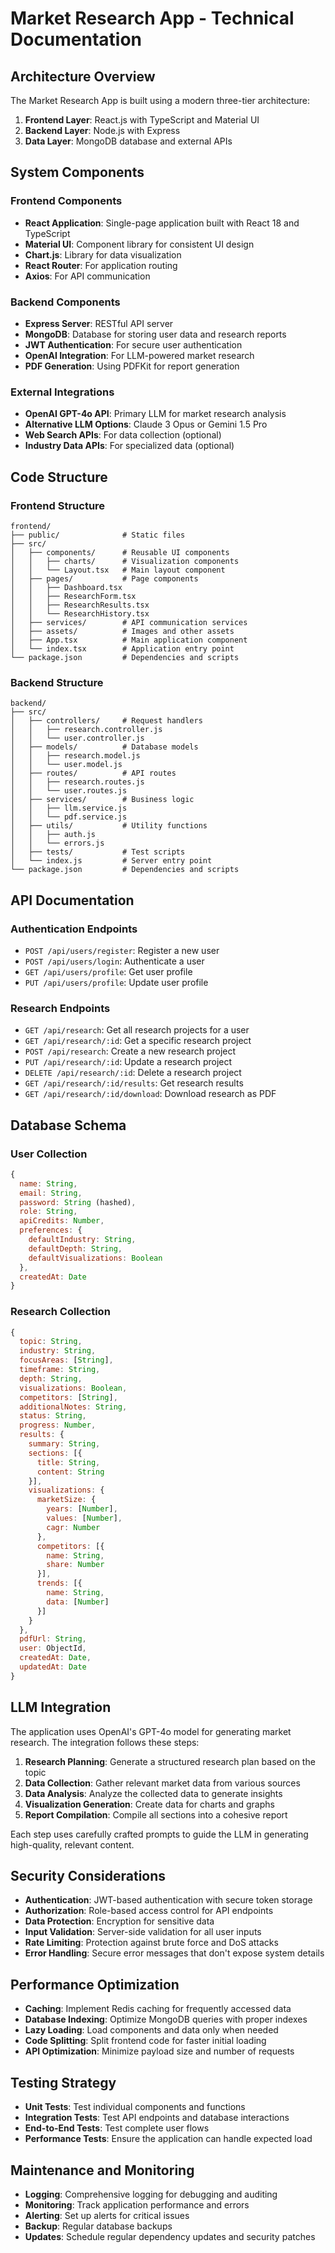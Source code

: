 # Market Research App - Technical Documentation

## Architecture Overview

The Market Research App is built using a modern three-tier architecture:

1. **Frontend Layer**: React.js with TypeScript and Material UI
2. **Backend Layer**: Node.js with Express
3. **Data Layer**: MongoDB database and external APIs

## System Components

### Frontend Components

- **React Application**: Single-page application built with React 18 and TypeScript
- **Material UI**: Component library for consistent UI design
- **Chart.js**: Library for data visualization
- **React Router**: For application routing
- **Axios**: For API communication

### Backend Components

- **Express Server**: RESTful API server
- **MongoDB**: Database for storing user data and research reports
- **JWT Authentication**: For secure user authentication
- **OpenAI Integration**: For LLM-powered market research
- **PDF Generation**: Using PDFKit for report generation

### External Integrations

- **OpenAI GPT-4o API**: Primary LLM for market research analysis
- **Alternative LLM Options**: Claude 3 Opus or Gemini 1.5 Pro
- **Web Search APIs**: For data collection (optional)
- **Industry Data APIs**: For specialized data (optional)

## Code Structure

### Frontend Structure

```
frontend/
├── public/              # Static files
├── src/
│   ├── components/      # Reusable UI components
│   │   ├── charts/      # Visualization components
│   │   └── Layout.tsx   # Main layout component
│   ├── pages/           # Page components
│   │   ├── Dashboard.tsx
│   │   ├── ResearchForm.tsx
│   │   ├── ResearchResults.tsx
│   │   └── ResearchHistory.tsx
│   ├── services/        # API communication services
│   ├── assets/          # Images and other assets
│   ├── App.tsx          # Main application component
│   └── index.tsx        # Application entry point
└── package.json         # Dependencies and scripts
```

### Backend Structure

```
backend/
├── src/
│   ├── controllers/     # Request handlers
│   │   ├── research.controller.js
│   │   └── user.controller.js
│   ├── models/          # Database models
│   │   ├── research.model.js
│   │   └── user.model.js
│   ├── routes/          # API routes
│   │   ├── research.routes.js
│   │   └── user.routes.js
│   ├── services/        # Business logic
│   │   ├── llm.service.js
│   │   └── pdf.service.js
│   ├── utils/           # Utility functions
│   │   ├── auth.js
│   │   └── errors.js
│   ├── tests/           # Test scripts
│   └── index.js         # Server entry point
└── package.json         # Dependencies and scripts
```

## API Documentation

### Authentication Endpoints

- `POST /api/users/register`: Register a new user
- `POST /api/users/login`: Authenticate a user
- `GET /api/users/profile`: Get user profile
- `PUT /api/users/profile`: Update user profile

### Research Endpoints

- `GET /api/research`: Get all research projects for a user
- `GET /api/research/:id`: Get a specific research project
- `POST /api/research`: Create a new research project
- `PUT /api/research/:id`: Update a research project
- `DELETE /api/research/:id`: Delete a research project
- `GET /api/research/:id/results`: Get research results
- `GET /api/research/:id/download`: Download research as PDF

## Database Schema

### User Collection

```javascript
{
  name: String,
  email: String,
  password: String (hashed),
  role: String,
  apiCredits: Number,
  preferences: {
    defaultIndustry: String,
    defaultDepth: String,
    defaultVisualizations: Boolean
  },
  createdAt: Date
}
```

### Research Collection

```javascript
{
  topic: String,
  industry: String,
  focusAreas: [String],
  timeframe: String,
  depth: String,
  visualizations: Boolean,
  competitors: [String],
  additionalNotes: String,
  status: String,
  progress: Number,
  results: {
    summary: String,
    sections: [{
      title: String,
      content: String
    }],
    visualizations: {
      marketSize: {
        years: [Number],
        values: [Number],
        cagr: Number
      },
      competitors: [{
        name: String,
        share: Number
      }],
      trends: [{
        name: String,
        data: [Number]
      }]
    }
  },
  pdfUrl: String,
  user: ObjectId,
  createdAt: Date,
  updatedAt: Date
}
```

## LLM Integration

The application uses OpenAI's GPT-4o model for generating market research. The integration follows these steps:

1. **Research Planning**: Generate a structured research plan based on the topic
2. **Data Collection**: Gather relevant market data from various sources
3. **Data Analysis**: Analyze the collected data to generate insights
4. **Visualization Generation**: Create data for charts and graphs
5. **Report Compilation**: Compile all sections into a cohesive report

Each step uses carefully crafted prompts to guide the LLM in generating high-quality, relevant content.

## Security Considerations

- **Authentication**: JWT-based authentication with secure token storage
- **Authorization**: Role-based access control for API endpoints
- **Data Protection**: Encryption for sensitive data
- **Input Validation**: Server-side validation for all user inputs
- **Rate Limiting**: Protection against brute force and DoS attacks
- **Error Handling**: Secure error messages that don't expose system details

## Performance Optimization

- **Caching**: Implement Redis caching for frequently accessed data
- **Database Indexing**: Optimize MongoDB queries with proper indexes
- **Lazy Loading**: Load components and data only when needed
- **Code Splitting**: Split frontend code for faster initial loading
- **API Optimization**: Minimize payload size and number of requests

## Testing Strategy

- **Unit Tests**: Test individual components and functions
- **Integration Tests**: Test API endpoints and database interactions
- **End-to-End Tests**: Test complete user flows
- **Performance Tests**: Ensure the application can handle expected load

## Maintenance and Monitoring

- **Logging**: Comprehensive logging for debugging and auditing
- **Monitoring**: Track application performance and errors
- **Alerting**: Set up alerts for critical issues
- **Backup**: Regular database backups
- **Updates**: Schedule regular dependency updates and security patches
